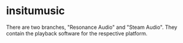 # insitumusic
There are two branches, "Resonance Audio" and "Steam Audio". They contain the playback software for the respective platform.
